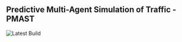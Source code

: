 ## Predictive Multi-Agent Simulation of Traffic - PMAST

![Latest Build](https://github.com/KonstantinRr/pmast/workflows/CMake/badge.svg)

